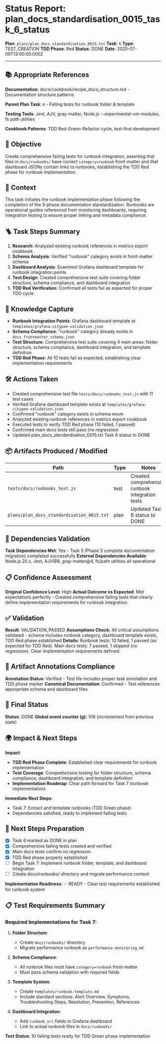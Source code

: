 # Status Report: plan_docs_standardisation_0015_task_6_status

**Plan**: `plans/plan_docs_standardisation_0015.txt`
**Task**: `6`
**Type**: TEST_CREATION
**TDD Phase**: Red
**Status**: DONE
**Date**: 2025-07-09T13:00:00.000Z

---

## 📚 Appropriate References

**Documentation**: docs/cookbook/recipe_docs_structure.md - Documentation structure patterns

**Parent Plan Task**: `6` - Failing tests for runbook folder & template

**Testing Tools**: Jest, AJV, gray-matter, Node.js --experimental-vm-modules, fs path utilities

**Cookbook Patterns**: TDD Red-Green-Refactor cycle, test-first development

## 🎯 Objective

Create comprehensive failing tests for runbook integration, asserting that files in `docs/runbooks/` have correct `category=runbook` front-matter and that dashboard JSONs contain links to runbooks, establishing the TDD Red phase for runbook implementation.

## 📝 Context

This task initiates the runbook implementation phase following the completion of the 3-phase documentation standardization. Runbooks are operational guides referenced from monitoring dashboards, requiring integration testing to ensure proper linking and metadata compliance.

## 🪜 Task Steps Summary

1. **Research**: Analyzed existing runbook references in metrics export cookbook
2. **Schema Analysis**: Verified "runbook" category exists in front-matter schema
3. **Dashboard Analysis**: Examined Grafana dashboard template for runbook integration points
4. **Test Design**: Created comprehensive test suite covering folder structure, schema compliance, and dashboard integration
5. **TDD Red Verification**: Confirmed all tests fail as expected for proper TDD cycle

## 🧠 Knowledge Capture

- **Runbook Integration Points**: Grafana dashboard template at `templates/grafana-citypee-validation.json`
- **Schema Compliance**: "runbook" category already exists in `docs_frontmatter_schema.json`
- **Test Structure**: Comprehensive test suite covering 4 main areas: folder structure, schema compliance, dashboard integration, and template definition
- **TDD Red Phase**: All 10 tests fail as expected, establishing clear implementation requirements

## 🛠 Actions Taken

- Created comprehensive test file `tests/docs/runbooks_test.js` with 11 test cases
- Verified Grafana dashboard template exists at `templates/grafana-citypee-validation.json`
- Confirmed "runbook" category exists in schema enum
- Analyzed existing runbook references in metrics export cookbook
- Executed tests to verify TDD Red phase (10 failed, 1 passed)
- Confirmed main docs tests still pass (no regression)
- Updated plan_docs_standardisation_0015.txt Task 6 status to DONE

## 📦 Artifacts Produced / Modified

| Path | Type | Notes |
|------|------|-------|
| `tests/docs/runbooks_test.js` | test | Created comprehensive runbook integration tests |
| `plans/plan_docs_standardisation_0015.txt` | plan | Updated Task 6 status to DONE |

## 🔗 Dependencies Validation

**Task Dependencies Met**: Yes - Task 5 (Phase 3 complete documentation migration) completed successfully
**External Dependencies Available**: Node.js 20.x, Jest, AJV@8, gray-matter@4, fs/path utilities all operational

## 📋 Confidence Assessment

**Original Confidence Level**: High
**Actual Outcome vs Expected**: Met expectations perfectly - Created comprehensive failing tests that clearly define implementation requirements for runbook integration.

## ✅ Validation

**Result:** VALIDATION_PASSED
**Assumptions Check:** All critical assumptions validated - schema includes runbook category, dashboard template exists, TDD Red phase established
**Details:** Runbook tests: 10 failed, 1 passed (as expected for TDD Red). Main docs tests: 7 passed, 1 skipped (no regression). Clear implementation requirements defined.

## 🔗 Artifact Annotations Compliance

**Annotation Status**: Verified - Test file includes proper task annotation and TDD phase marker
**Canonical Documentation**: Confirmed - Test references appropriate schema and dashboard files

## 🏁 Final Status

**Status**: DONE
**Global event counter (g):** 106 (incremented from previous state)

## 🌍 Impact & Next Steps

**Impact**: 
- **TDD Red Phase Complete**: Established clear requirements for runbook implementation
- **Test Coverage**: Comprehensive testing for folder structure, schema compliance, dashboard integration, and template definition
- **Implementation Roadmap**: Clear path forward for Task 7 (runbook implementation)

**Immediate Next Steps**:
- Task 7: Extract and template runbooks (TDD Green phase)
- Dependencies satisfied, ready to implement failing tests

## 🚀 Next Steps Preparation

- [x] Task 6 marked as DONE in plan
- [x] Comprehensive failing tests created and verified
- [x] Main docs tests confirm no regression
- [x] TDD Red phase properly established
- [ ] Begin Task 7: Implement runbook folder, template, and dashboard integration
- [ ] Create docs/runbooks/ directory and migrate performance content

**Implementation Readiness**: ✅ READY - Clear test requirements established for runbook system

## 📋 Test Requirements Summary

### Required Implementations for Task 7:
1. **Folder Structure**: 
   - Create `docs/runbooks/` directory
   - Migrate performance runbook as `performance-monitoring.md`

2. **Schema Compliance**:
   - All runbook files must have `category=runbook` front-matter
   - Must pass schema validation with required fields

3. **Template System**:
   - Create `templates/runbook-template.md`
   - Include standard sections: Alert Overview, Symptoms, Troubleshooting Steps, Resolution, Prevention, References

4. **Dashboard Integration**:
   - Add `runbook_url` fields to Grafana dashboard
   - Link to actual runbook files in `docs/runbooks/`

**Test Status**: 10 failing tests ready for TDD Green phase implementation